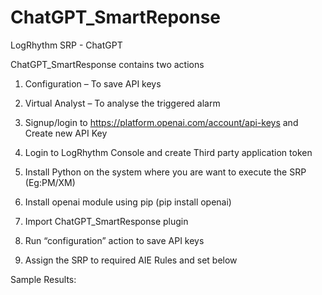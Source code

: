 # ChatGPT_SmartReponse
LogRhythm SRP - ChatGPT


ChatGPT_SmartResponse contains two actions
1.	Configuration – To save API keys
2.	Virtual Analyst – To analyse the triggered alarm

1.	Signup/login to https://platform.openai.com/account/api-keys and Create new API Key
2.	Login to LogRhythm Console and create Third party application token
3.	Install Python on the system where you are want to execute the SRP (Eg:PM/XM)
4.	Install openai module using pip (pip install openai)
5.	Import ChatGPT_SmartResponse plugin
6.	Run “configuration” action to save API keys
 

7.	Assign the SRP to required AIE Rules and set below
 

Sample Results:
 
 
 
 
 
